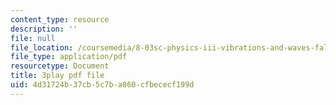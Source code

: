 ```yaml
---
content_type: resource
description: ''
file: null
file_location: /coursemedia/8-03sc-physics-iii-vibrations-and-waves-fall-2016/4d31724b37cb5c7ba860cfbececf199d_VkbtIDSHfSc.pdf
file_type: application/pdf
resourcetype: Document
title: 3play pdf file
uid: 4d31724b-37cb-5c7b-a860-cfbececf199d
---
```

